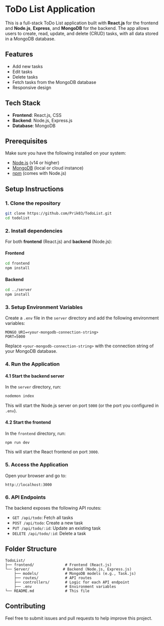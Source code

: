 # ToDo List Application

This is a full-stack ToDo List application built with **React.js** for the frontend and **Node.js**, **Express**, and **MongoDB** for the backend. The app allows users to create, read, update, and delete (CRUD) tasks, with all data stored in a MongoDB database.

## Features

- Add new tasks
- Edit tasks
- Delete tasks
- Fetch tasks from the MongoDB database
- Responsive design

## Tech Stack

- **Frontend**: React.js, CSS
- **Backend**: Node.js, Express.js
- **Database**: MongoDB

## Prerequisites

Make sure you have the following installed on your system:

- [Node.js](https://nodejs.org/) (v14 or higher)
- [MongoDB](https://www.mongodb.com/) (local or cloud instance)
- [npm](https://www.npmjs.com/) (comes with Node.js)

## Setup Instructions

### 1. Clone the repository

```bash
git clone https://github.com/Prik03/TodoList.git
cd todolist
```

### 2. Install dependencies

For both **frontend** (React.js) and **backend** (Node.js):

#### Frontend

```bash
cd frontend
npm install
```

#### Backend

```bash
cd ../server
npm install
```

### 3. Setup Environment Variables

Create a `.env` file in the `server` directory and add the following environment variables:

```
MONGO_URI=<your-mongodb-connection-string>
PORT=5000
```

Replace `<your-mongodb-connection-string>` with the connection string of your MongoDB database.

### 4. Run the Application

#### 4.1 Start the backend server

In the `server` directory, run:

```bash
nodemon index
```

This will start the Node.js server on port `5000` (or the port you configured in `.env`).

#### 4.2 Start the frontend

In the `frontend` directory, run:

```bash
npm run dev
```

This will start the React frontend on port `3000`.

### 5. Access the Application

Open your browser and go to:

```
http://localhost:3000
```

### 6. API Endpoints

The backend exposes the following API routes:

- `GET /api/todo`: Fetch all tasks
- `POST /api/todo`: Create a new task
- `PUT /api/todo/:id`: Update an existing task
- `DELETE /api/todo/:id`: Delete a task

## Folder Structure

```
TodoList/
├── frontend/              # Frontend (React.js)
└── Server/               # Backend (Node.js, Express.js)
    ├── models/            # MongoDB models (e.g., Task.js)
    ├── routes/            # API routes
    ├── controllers/       # Logic for each API endpoint
    ├── .env               # Environment variables
└── README.md              # This file
```

## Contributing

Feel free to submit issues and pull requests to help improve this project.
